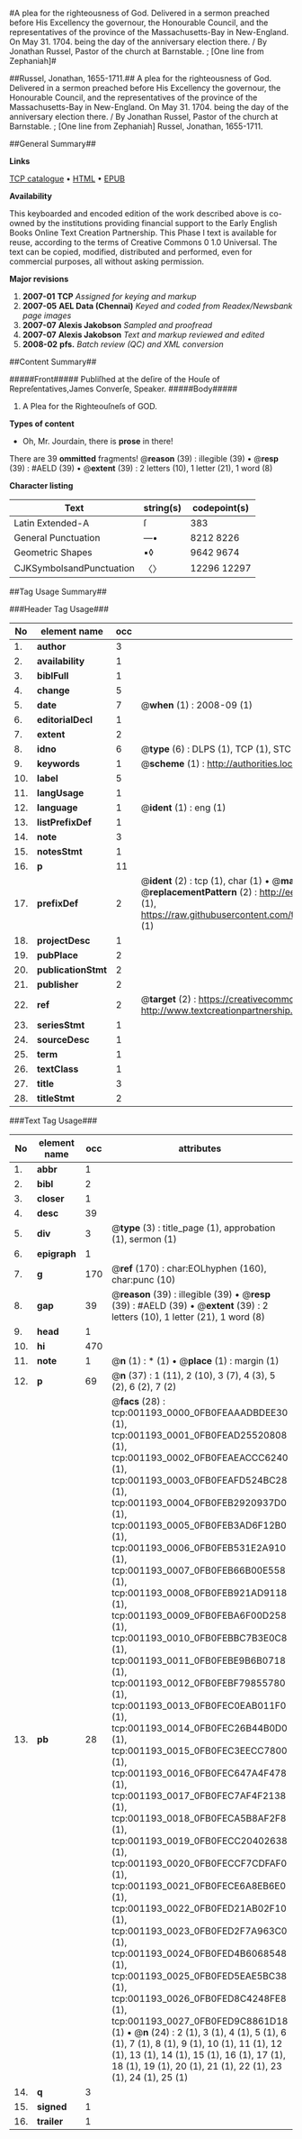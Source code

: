 #A plea for the righteousness of God. Delivered in a sermon preached before His Excellency the governour, the Honourable Council, and the representatives of the province of the Massachusetts-Bay in New-England. On May 31. 1704. being the day of the anniversary election there. / By Jonathan Russel, Pastor of the church at Barnstable. ; [One line from Zephaniah]#

##Russel, Jonathan, 1655-1711.##
A plea for the righteousness of God. Delivered in a sermon preached before His Excellency the governour, the Honourable Council, and the representatives of the province of the Massachusetts-Bay in New-England. On May 31. 1704. being the day of the anniversary election there. / By Jonathan Russel, Pastor of the church at Barnstable. ; [One line from Zephaniah]
Russel, Jonathan, 1655-1711.

##General Summary##

**Links**

[TCP catalogue](http://www.ota.ox.ac.uk/tcp/)  • 
[HTML](http://tei.it.ox.ac.uk/tcp/Texts-HTML/free/N00/N00999.html)  • 
[EPUB](http://tei.it.ox.ac.uk/tcp/Texts-EPUB/free/N00/N00999.epub)

**Availability**

This keyboarded and encoded edition of the
	       work described above is co-owned by the institutions
	       providing financial support to the Early English Books
	       Online Text Creation Partnership. This Phase I text is
	       available for reuse, according to the terms of Creative
	       Commons 0 1.0 Universal. The text can be copied,
	       modified, distributed and performed, even for
	       commercial purposes, all without asking permission.

**Major revisions**

1. __2007-01__ __TCP__ *Assigned for keying and markup*
1. __2007-05__ __AEL Data (Chennai)__ *Keyed and coded from Readex/Newsbank page images*
1. __2007-07__ __Alexis Jakobson__ *Sampled and proofread*
1. __2007-07__ __Alexis Jakobson__ *Text and markup reviewed and edited*
1. __2008-02__ __pfs.__ *Batch review (QC) and XML conversion*

##Content Summary##

#####Front#####
Publiſhed at the deſire of the Houſe of Repreſentatives,James Converſe, Speaker.
#####Body#####

1. A Plea for the Righteouſneſs of GOD.

**Types of content**

  * Oh, Mr. Jourdain, there is **prose** in there!

There are 39 **ommitted** fragments! 
 @__reason__ (39) : illegible (39)  •  @__resp__ (39) : #AELD (39)  •  @__extent__ (39) : 2 letters (10), 1 letter (21), 1 word (8)

**Character listing**


|Text|string(s)|codepoint(s)|
|---|---|---|
|Latin Extended-A|ſ|383|
|General Punctuation|—•|8212 8226|
|Geometric Shapes|▪◊|9642 9674|
|CJKSymbolsandPunctuation|〈〉|12296 12297|

##Tag Usage Summary##

###Header Tag Usage###

|No|element name|occ|attributes|
|---|---|---|---|
|1.|__author__|3||
|2.|__availability__|1||
|3.|__biblFull__|1||
|4.|__change__|5||
|5.|__date__|7| @__when__ (1) : 2008-09 (1)|
|6.|__editorialDecl__|1||
|7.|__extent__|2||
|8.|__idno__|6| @__type__ (6) : DLPS (1), TCP (1), STC (1), NOTIS (1), IMAGE-SET (1), EVANS-CITATION (1)|
|9.|__keywords__|1| @__scheme__ (1) : http://authorities.loc.gov/ (1)|
|10.|__label__|5||
|11.|__langUsage__|1||
|12.|__language__|1| @__ident__ (1) : eng (1)|
|13.|__listPrefixDef__|1||
|14.|__note__|3||
|15.|__notesStmt__|1||
|16.|__p__|11||
|17.|__prefixDef__|2| @__ident__ (2) : tcp (1), char (1)  •  @__matchPattern__ (2) : ([0-9\-]+):([0-9IVX]+) (1), (.+) (1)  •  @__replacementPattern__ (2) : http://eebo.chadwyck.com/downloadtiff?vid=$1&page=$2 (1), https://raw.githubusercontent.com/textcreationpartnership/Texts/master/tcpchars.xml#$1 (1)|
|18.|__projectDesc__|1||
|19.|__pubPlace__|2||
|20.|__publicationStmt__|2||
|21.|__publisher__|2||
|22.|__ref__|2| @__target__ (2) : https://creativecommons.org/publicdomain/zero/1.0/ (1), http://www.textcreationpartnership.org/docs/. (1)|
|23.|__seriesStmt__|1||
|24.|__sourceDesc__|1||
|25.|__term__|1||
|26.|__textClass__|1||
|27.|__title__|3||
|28.|__titleStmt__|2||


###Text Tag Usage###

|No|element name|occ|attributes|
|---|---|---|---|
|1.|__abbr__|1||
|2.|__bibl__|2||
|3.|__closer__|1||
|4.|__desc__|39||
|5.|__div__|3| @__type__ (3) : title_page (1), approbation (1), sermon (1)|
|6.|__epigraph__|1||
|7.|__g__|170| @__ref__ (170) : char:EOLhyphen (160), char:punc (10)|
|8.|__gap__|39| @__reason__ (39) : illegible (39)  •  @__resp__ (39) : #AELD (39)  •  @__extent__ (39) : 2 letters (10), 1 letter (21), 1 word (8)|
|9.|__head__|1||
|10.|__hi__|470||
|11.|__note__|1| @__n__ (1) : * (1)  •  @__place__ (1) : margin (1)|
|12.|__p__|69| @__n__ (37) : 1 (11), 2 (10), 3 (7), 4 (3), 5 (2), 6 (2), 7 (2)|
|13.|__pb__|28| @__facs__ (28) : tcp:001193_0000_0FB0FEAAADBDEE30 (1), tcp:001193_0001_0FB0FEAD25520808 (1), tcp:001193_0002_0FB0FEAEACCC6240 (1), tcp:001193_0003_0FB0FEAFD524BC28 (1), tcp:001193_0004_0FB0FEB2920937D0 (1), tcp:001193_0005_0FB0FEB3AD6F12B0 (1), tcp:001193_0006_0FB0FEB531E2A910 (1), tcp:001193_0007_0FB0FEB66B00E558 (1), tcp:001193_0008_0FB0FEB921AD9118 (1), tcp:001193_0009_0FB0FEBA6F00D258 (1), tcp:001193_0010_0FB0FEBBC7B3E0C8 (1), tcp:001193_0011_0FB0FEBE9B6B0718 (1), tcp:001193_0012_0FB0FEBF79855780 (1), tcp:001193_0013_0FB0FEC0EAB011F0 (1), tcp:001193_0014_0FB0FEC26B44B0D0 (1), tcp:001193_0015_0FB0FEC3EECC7800 (1), tcp:001193_0016_0FB0FEC647A4F478 (1), tcp:001193_0017_0FB0FEC7AF4F2138 (1), tcp:001193_0018_0FB0FECA5B8AF2F8 (1), tcp:001193_0019_0FB0FECC20402638 (1), tcp:001193_0020_0FB0FECCF7CDFAF0 (1), tcp:001193_0021_0FB0FECE6A8EB6E0 (1), tcp:001193_0022_0FB0FED21AB02F10 (1), tcp:001193_0023_0FB0FED2F7A963C0 (1), tcp:001193_0024_0FB0FED4B6068548 (1), tcp:001193_0025_0FB0FED5EAE5BC38 (1), tcp:001193_0026_0FB0FED8C4248FE8 (1), tcp:001193_0027_0FB0FED9C8861D18 (1)  •  @__n__ (24) : 2 (1), 3 (1), 4 (1), 5 (1), 6 (1), 7 (1), 8 (1), 9 (1), 10 (1), 11 (1), 12 (1), 13 (1), 14 (1), 15 (1), 16 (1), 17 (1), 18 (1), 19 (1), 20 (1), 21 (1), 22 (1), 23 (1), 24 (1), 25 (1)|
|14.|__q__|3||
|15.|__signed__|1||
|16.|__trailer__|1||
